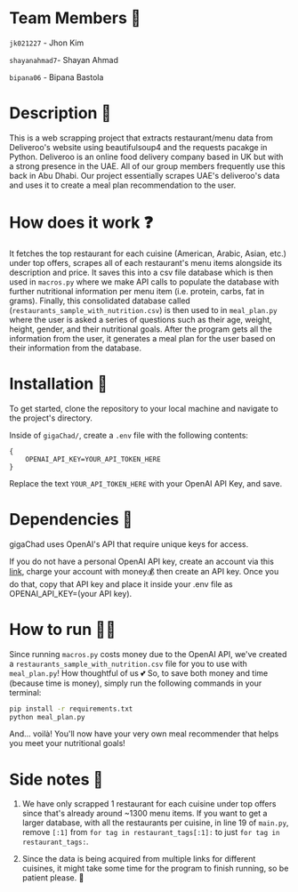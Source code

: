 # Team Members 🤖

`jk021227` - Jhon Kim 

`shayanahmad7`- Shayan Ahmad

`bipana06` - Bipana Bastola 


# Description 👐

This is a web scrapping project that extracts restaurant/menu data from Deliveroo's website using beautifulsoup4 and the requests pacakge in Python. Deliveroo is an online food delivery company based in UK but with a strong presence in the UAE. All of our group members frequently use this back in Abu Dhabi. Our project essentially scrapes UAE's deliveroo's data and uses it to create a meal plan recommendation to the user.

# How does it work ❓

It fetches the top restaurant for each cuisine (American, Arabic, Asian, etc.) under top offers, scrapes all of each restaurant's menu items alongside its description and price. It saves this into a csv file database which is then used in `macros.py` where we make API calls to populate the database with further nutritional information per menu item (i.e. protein, carbs, fat in grams). Finally, this consolidated database called (`restaurants_sample_with_nutrition.csv`) is then used to in `meal_plan.py` where the user is asked a series of questions such as their age, weight, height, gender, and their nutritional goals. After the program gets all the information from the user, it generates a meal plan for the user based on their information from the database.

# Installation 🐛

To get started, clone the repository to your local machine and navigate to the project's directory. 

Inside of `gigaChad/`, create a `.env` file with the following contents:

```
{
    OPENAI_API_KEY=YOUR_API_TOKEN_HERE
}
```
Replace the text `YOUR_API_TOKEN_HERE` with your OpenAI API Key, and save. 

# Dependencies 🫶

gigaChad uses OpenAI's API that require unique keys for access. 

If you do not have a personal OpenAI API key, create an account via this [link](https://platform.openai.com/), charge your account with money💰 then create an API key. Once you do that, copy that API key and place it inside your .env file as OPENAI_API_KEY=(your API key).

# How to run 🏃‍♀️

Since running `macros.py` costs money due to the OpenAI API, we've created a `restaurants_sample_with_nutrition.csv` file for you to use with `meal_plan.py`! How thoughtful of us 💕 So, to save both money and time (because time is money), simply run the following commands in your terminal:

```bash
pip install -r requirements.txt
python meal_plan.py
```

And... voilà! You'll now have your very own meal recommender that helps you meet your nutritional goals!

# Side notes 📝

1. We have only scrapped 1 restaurant for each cuisine under top offers since that's already around ~1300 menu items. If you want to get a larger database, with all the restaurants per cuisine, in line 19 of `main.py`, remove `[:1]` from `for tag in restaurant_tags[:1]:` to just `for tag in restaurant_tags:`.

2. Since the data is being acquired from multiple links for different cuisines, it might take some time for the program to finish running, so be patient please. 🥰